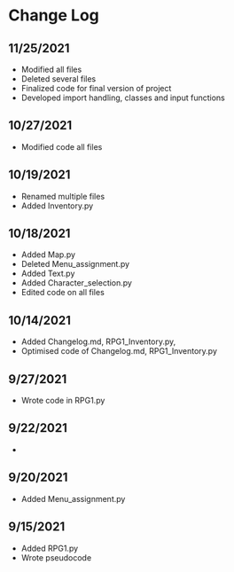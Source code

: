 # Change Log
## 11/25/2021
- Modified all files
- Deleted several files
- Finalized code for final version of project
- Developed import handling, classes and input functions
## 10/27/2021
- Modified code all files
## 10/19/2021
- Renamed multiple files
- Added Inventory.py
## 10/18/2021
- Added Map.py
- Deleted Menu_assignment.py 
- Added Text.py
- Added Character_selection.py
- Edited code on all files
## 10/14/2021
- Added Changelog.md, RPG1_Inventory.py,
- Optimised code of Changelog.md, RPG1_Inventory.py
## 9/27/2021
- Wrote code in RPG1.py
## 9/22/2021
- 
## 9/20/2021
- Added Menu_assignment.py

## 9/15/2021
- Added RPG1.py
- Wrote pseudocode 